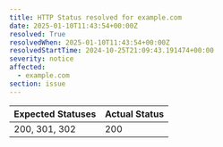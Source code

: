 ```yaml
---
title: HTTP Status resolved for example.com
date: 2025-01-10T11:43:54+00:00Z
resolved: True
resolvedWhen: 2025-01-10T11:43:54+00:00Z
resolvedStartTime: 2024-10-25T21:09:43.191474+00:00
severity: notice
affected:
  - example.com
section: issue
---
```


| Expected Statuses | Actual Status  |
|-------------------|----------------|
| 200, 301, 302 | 200 |
